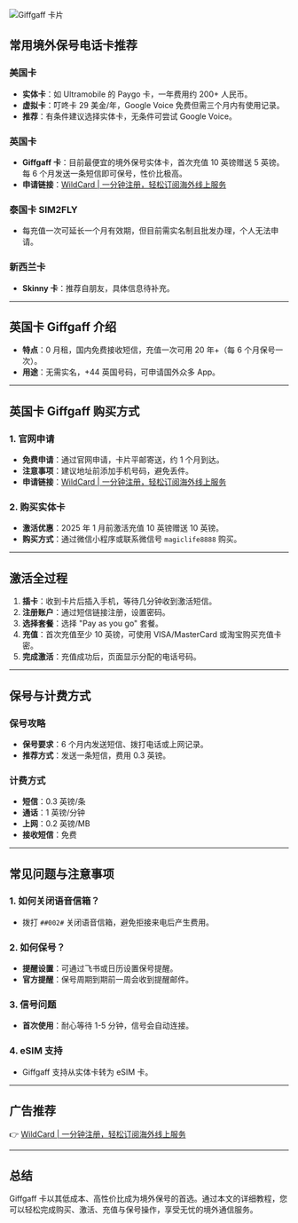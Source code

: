 ![Giffgaff 卡片](https://img.chuhaijuming.com/group/maizimi.webp)

## 常用境外保号电话卡推荐

### 美国卡
- **实体卡**：如 Ultramobile 的 Paygo 卡，一年费用约 200+ 人民币。
- **虚拟卡**：叮咚卡 29 美金/年，Google Voice 免费但需三个月内有使用记录。
- **推荐**：有条件建议选择实体卡，无条件可尝试 Google Voice。

### 英国卡
- **Giffgaff 卡**：目前最便宜的境外保号实体卡，首次充值 10 英镑赠送 5 英镑。每 6 个月发送一条短信即可保号，性价比极高。
- **申请链接**：[WildCard | 一分钟注册，轻松订阅海外线上服务](https://bit.ly/bewildcard)

### 泰国卡 SIM2FLY
- 每充值一次可延长一个月有效期，但目前需实名制且批发办理，个人无法申请。

### 新西兰卡
- **Skinny 卡**：推荐自朋友，具体信息待补充。

---

## 英国卡 Giffgaff 介绍

- **特点**：0 月租，国内免费接收短信，充值一次可用 20 年+（每 6 个月保号一次）。
- **用途**：无需实名，+44 英国号码，可申请国外众多 App。

---

## 英国卡 Giffgaff 购买方式

### 1. 官网申请
- **免费申请**：通过官网申请，卡片平邮寄送，约 1 个月到达。
- **注意事项**：建议地址前添加手机号码，避免丢件。
- **申请链接**：[WildCard | 一分钟注册，轻松订阅海外线上服务](https://bit.ly/bewildcard)

### 2. 购买实体卡
- **激活优惠**：2025 年 1 月前激活充值 10 英镑赠送 10 英镑。
- **购买方式**：通过微信小程序或联系微信号 `magiclife8888` 购买。

---

## 激活全过程

1. **插卡**：收到卡片后插入手机，等待几分钟收到激活短信。
2. **注册账户**：通过短信链接注册，设置密码。
3. **选择套餐**：选择 "Pay as you go" 套餐。
4. **充值**：首次充值至少 10 英镑，可使用 VISA/MasterCard 或淘宝购买充值卡密。
5. **完成激活**：充值成功后，页面显示分配的电话号码。

---

## 保号与计费方式

### 保号攻略
- **保号要求**：6 个月内发送短信、拨打电话或上网记录。
- **推荐方式**：发送一条短信，费用 0.3 英镑。

### 计费方式
- **短信**：0.3 英镑/条
- **通话**：1 英镑/分钟
- **上网**：0.2 英镑/MB
- **接收短信**：免费

---

## 常见问题与注意事项

### 1. 如何关闭语音信箱？
- 拨打 `##002#` 关闭语音信箱，避免拒接来电后产生费用。

### 2. 如何保号？
- **提醒设置**：可通过飞书或日历设置保号提醒。
- **官方提醒**：保号周期到期前一周会收到提醒邮件。

### 3. 信号问题
- **首次使用**：耐心等待 1-5 分钟，信号会自动连接。

### 4. eSIM 支持
- Giffgaff 支持从实体卡转为 eSIM 卡。

---

## 广告推荐

👉 [WildCard | 一分钟注册，轻松订阅海外线上服务](https://bit.ly/bewildcard)

---

## 总结

Giffgaff 卡以其低成本、高性价比成为境外保号的首选。通过本文的详细教程，您可以轻松完成购买、激活、充值与保号操作，享受无忧的境外通信服务。